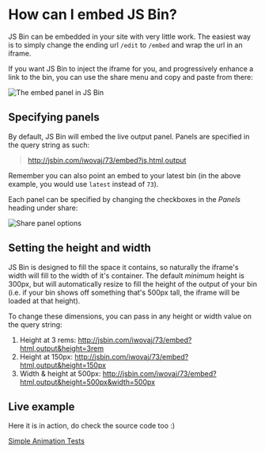 # How can I embed JS Bin?

JS Bin can be embedded in your site with very little work. The easiest way is to simply change the ending url `/edit` to `/embed` and wrap the url in an iframe.

If you want JS Bin to inject the iframe for you, and progressively enhance a link to the bin, you can use the share menu and copy and paste from there:

![The embed panel in JS Bin](/img/embed-small.gif)

## Specifying panels

By default, JS Bin will embed the live output panel. Panels are specified in the query string as such:

> http://jsbin.com/iwovaj/73/embed?js,html,output

Remember you can also point an embed to your latest bin (in the above example, you would use `latest` instead of `73`).

Each panel can be specified by changing the checkboxes in the *Panels* heading under share:

![Share panel options](/img/panel-options.png)

## Setting the height and width

JS Bin is designed to fill the space it contains, so naturally the iframe's width will fill to the width of it's container.  The default *minimum* height is 300px, but will automatically resize to fill the height of the output of your bin (i.e. if your bin shows off something that's 500px tall, the iframe will be loaded at that height).

To change these dimensions, you can pass in any height or width value on the query string:

1. Height at 3 rems: http://jsbin.com/iwovaj/73/embed?html,output&height=3rem
2. Height at 150px: http://jsbin.com/iwovaj/73/embed?html,output&height=150px
3. Width & height at 500px: http://jsbin.com/iwovaj/73/embed?html,output&height=500px&width=500px


## Live example

Here it is in action, do check the source code too :)

<a class="jsbin-embed foo" href="http://jsbin.com/iwovaj/74/embed?js,output">Simple Animation Tests</a><script src="http://static.jsbin.com/js/embed.js"></script>



<!--
## Related

[How to automatically "edit" in JS Bin]() -->